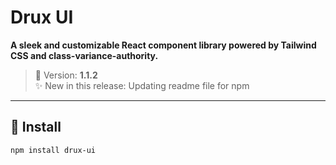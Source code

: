 # Drux UI

**A sleek and customizable React component library powered by Tailwind CSS and class-variance-authority.**

> 🎉 Version: **1.1.2**  
> ✨ New in this release: Updating readme file for npm

---

## 🚀 Install

```bash
npm install drux-ui
